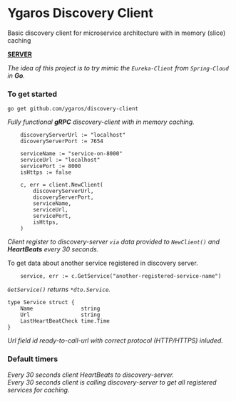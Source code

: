 # Ygaros Discovery Client

Basic discovery client for microservice architecture with in memory (slice) caching

[**SERVER**](https://github.com/ygaros/discovery-server)

*The idea of this project is to try mimic the `Eureka-Client` from `Spring-Cloud` in **Go**.*

### To get started

```
go get github.com/ygaros/discovery-client
```

*Fully functional **gRPC** discovery-client with in memory caching.*


```
    discoveryServerUrl := "localhost"
	dicoveryServerPort := 7654

	serviceName := "service-on-8000"
	serviceUrl := "localhost"
	servicePort := 8000
	isHttps := false

	c, err = client.NewClient(
		discoveryServerUrl,
		dicoveryServerPort,
		serviceName,
		serviceUrl,
		servicePort,
		isHttps,
	)
```
*Client register to discovery-server `via` data provided to `NewClient()` and **HeartBeats** every 30 seconds.*

To get data about another service registered in discovery server.

```
    service, err := c.GetService("another-registered-service-name")
```
*`GetService()` returns `*dto.Service`.*

```
type Service struct {
	Name               string   
	Url                string   
	LastHeartBeatCheck time.Time 
}
```
*Url field id ready-to-call-url with correct protocol (HTTP/HTTPS) inluded.*

### Default timers

*Every 30 seconds client HeartBeats to discovery-server.*\
*Every 30 seconds client is calling discovery-server to get all registered services for caching.*